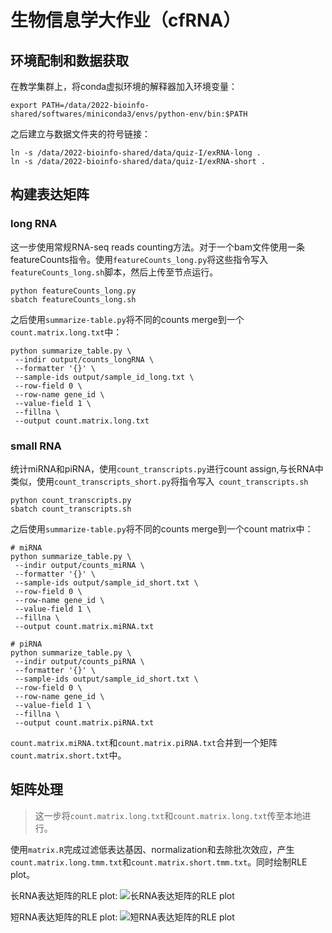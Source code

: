 # 生物信息学大作业（cfRNA）
## 环境配制和数据获取
在教学集群上，将conda虚拟环境的解释器加入环境变量：
```
export PATH=/data/2022-bioinfo-shared/softwares/miniconda3/envs/python-env/bin:$PATH
```
之后建立与数据文件夹的符号链接：
```
ln -s /data/2022-bioinfo-shared/data/quiz-I/exRNA-long .
ln -s /data/2022-bioinfo-shared/data/quiz-I/exRNA-short .
```
## 构建表达矩阵
### long RNA
这一步使用常规RNA-seq reads counting方法。对于一个bam文件使用一条featureCounts指令。使用```featureCounts_long.py```将这些指令写入```featureCounts_long.sh```脚本，然后上传至节点运行。
```
python featureCounts_long.py
sbatch featureCounts_long.sh
```
之后使用```summarize-table.py```将不同的counts merge到一个```count.matrix.long.txt```中：
```
python summarize_table.py \
 --indir output/counts_longRNA \
 --formatter '{}' \
 --sample-ids output/sample_id_long.txt \
 --row-field 0 \
 --row-name gene_id \
 --value-field 1 \
 --fillna \
 --output count.matrix.long.txt
```
### small RNA
统计miRNA和piRNA，使用```count_transcripts.py```进行count assign,与长RNA中类似，使用```count_transcripts_short.py```将指令写入``` count_transcripts.sh```
```
python count_transcripts.py
sbatch count_transcripts.sh
```
之后使用```summarize-table.py```将不同的counts merge到一个count matrix中：
```
# miRNA
python summarize_table.py \
 --indir output/counts_miRNA \
 --formatter '{}' \
 --sample-ids output/sample_id_short.txt \
 --row-field 0 \
 --row-name gene_id \
 --value-field 1 \
 --fillna \
 --output count.matrix.miRNA.txt

# piRNA
python summarize_table.py \
 --indir output/counts_piRNA \
 --formatter '{}' \
 --sample-ids output/sample_id_short.txt \
 --row-field 0 \
 --row-name gene_id \
 --value-field 1 \
 --fillna \
 --output count.matrix.piRNA.txt
```
```count.matrix.miRNA.txt```和```count.matrix.piRNA.txt```合并到一个矩阵```count.matrix.short.txt```中。
## 矩阵处理
> 这一步将```count.matrix.long.txt```和```count.matrix.long.txt```传至本地进行。

使用```matrix.R```完成过滤低表达基因、normalization和去除批次效应，产生```count.matrix.long.tmm.txt```和```count.matrix.short.tmm.txt```。同时绘制RLE plot。

长RNA表达矩阵的RLE plot:
![长RNA表达矩阵的RLE plot](https://github.com/LiChengxi666/cfRNA/blob/main/plots/long.png)

短RNA表达矩阵的RLE plot:
![短RNA表达矩阵的RLE plot](https://github.com/LiChengxi666/cfRNA/blob/main/plots/short.png)

